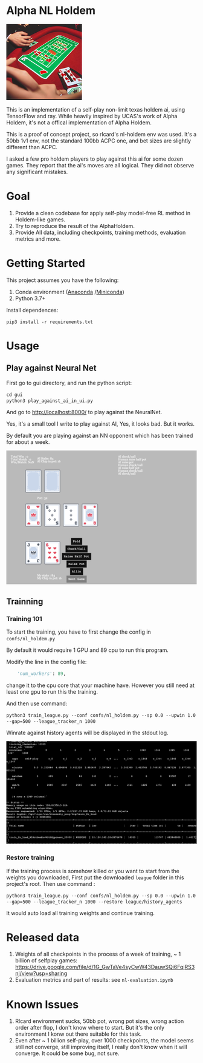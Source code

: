 # Alpha NL Holdem

![logo](imgs/logo.png)

This is an implementation of a self-play non-limit texas holdem ai, using TensorFlow and ray. While heavily inspired by UCAS's work of Alpha Holdem, it's not a offical implementation of Alpha Holdem.

This is a proof of concept project, so rlcard's nl-holdem env was used. It's a 50bb 1v1 env, not the standard 100bb ACPC one, and bet sizes are slightly different than ACPC.

I asked a few pro holdem players to play against this ai for some dozen games. They report that the ai's moves are all logical. They did not observe any significant mistakes.

# Goal
1. Provide a clean codebase for apply self-play model-free RL method in Holdem-like games.
2. Try to reproduce the result of the AlphaHoldem.
3. Provide All data, including checkpoints, training methods, evaluation metrics and more.

# Getting Started
This project assumes you have the following:
1. Conda environment ([Anaconda](https://www.anaconda.com/) /[Miniconda](https://docs.conda.io/en/latest/miniconda.html)) 
2. Python 3.7+ 

Install dependences:

```shell script
pip3 install -r requirements.txt
```

# Usage

## Play against Neural Net

First go to gui directory, and run the python script:

```shell script
cd gui
python3 play_against_ai_in_ui.py
```

And go to [http://localhost:8000/](http://localhost:8000/) to play against the NeuralNet.

Yes, it's a small tool I write to play against AI, Yes, it looks bad. But it works.

By default you are playing against an NN opponent which has been trained for about a week.

![play_against_ai](imgs/play_against_ai.jpg)

## Trainning

### Training 101

To start the training, you have to first change the config in ```confs/nl_holdem.py```

By default it would require 1 GPU and 89 cpu to run this program.

Modify the line in the config file:

```python
    'num_workers': 89,
```

change it to the cpu core that your machine have. However you still need at least one gpu to run this the training.
 
And then use command:
```shell script
python3 train_league.py --conf confs/nl_holdem.py --sp 0.0 --upwin 1.0 --gap=500 --league_tracker_n 1000
```

Winrate against history agents will be displayed in the stdout log.

![training](imgs/trainig.jpg)

### Restore training

If the training process is somehow killed or you want to start from the weights you downloaded, First put the downloaded ```league``` folder in this project's root. Then use command :

```shell script
python3 train_league.py --conf confs/nl_holdem.py --sp 0.0 --upwin 1.0 --gap=500 --league_tracker_n 1000 --restore league/history_agents
```

It would auto load all training weights and continue training.

# Released data

1. Weights of all checkpoints in the process of a week of training, ~ 1 billion of selfplay games:
    https://drive.google.com/file/d/1G_GwTaVe4syCwW43DauwSQi6FqjRS3nj/view?usp=sharing
2. Evaluation metrics and part of results: see ```nl-evaluation.ipynb```
    

# Known Issues
1. Rlcard environment sucks, 50bb pot, wrong pot sizes, wrong action order after flop, I don't know where to start. But it's the only environment I konw out there suitable for this task.
2. Even after ~ 1 billion self-play, over 1000 checkpoints, the model seems still not converge, still improving itself, I really don't know when it will converge. It could be some bug, not sure.
